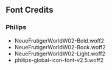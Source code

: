 ## Font Credits 

### Philips 

- NeueFrutigerWorldW02-Bold.woff2
- NeueFrutigerWorldW02-Book.woff2
- NeueFrutigerWorldW02-Light.woff2
- philips-global-icon-font-v2.5.woff2